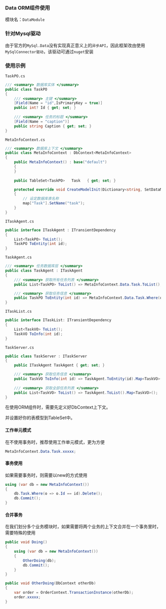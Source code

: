 ### Data ORM组件使用
模块名：`DataModule`

### 针对Mysql驱动
由于官方的`MySql.Data`没有实现真正意义上的`异步API`，因此框架改由使用`MySqlConnector驱动`，该驱动可通过`nuget`安装

### 使用示例
`TaskPO.cs`
```c#
/// <summary> 数据库实体 </summary>
public class TaskPO
{
    /// <summary> 主键 </summary>
    [Field(Name = "id",IsPrimaryKey = true)]
    public int? Id { get; set; }
    
    /// <summary> 任务的标题 </summary>
    [Field(Name = "caption")]
    public string Caption { get; set; }
}
```
`MetaInfoContext.cs`
```c#
/// <summary> 数据库上下文 </summary>
public class MetaInfoContext : DbContext<MetaInfoContext>
{
    public MetaInfoContext() : base("default")
    {
    }
    
    public TableSet<TaskPO>   Task   { get; set; }

    protected override void CreateModelInit(Dictionary<string, SetDataMap> map)
    {
        // 设定数据库表名称
        map["Task"].SetName("task");
    }
}
```
`ITaskAgent.cs`
```c#
public interface ITaskAgent : ITransientDependency
{
    List<TaskPO> ToList();
    TaskPO ToEntity(int id);
}
```
`TaskAgent.cs`
```c#
/// <summary> 任务数据库层 </summary>
public class TaskAgent : ITaskAgent
{
    /// <summary> 获取所有任务列表 </summary>
    public List<TaskPO> ToList() => MetaInfoContext.Data.Task.ToList();

    /// <summary> 获取任务信息 </summary>
    public TaskPO ToEntity(int id) => MetaInfoContext.Data.Task.Where(o => o.Id == id).ToEntity();
}
```
`ITaskList.cs`
```c#
public interface ITaskList: ITransientDependency
{
    List<TaskVO> ToList();
    TaskVO ToInfo(int id);
}
```
`TaskServer.cs`
```c#
public class TaskServer : ITaskServer
{
    public ITaskAgent TaskAgent { get; set; }

    /// <summary> 获取任务信息 </summary>
    public TaskVO ToInfo(int id) => TaskAgent.ToEntity(id).Map<TaskVO>();
    
    /// <summary> 获取全部任务列表 </summary>
    public List<TaskVO> ToList() => TaskAgent.ToList().Map<TaskVO>();
}
```

在使用ORM组件时，需要先定义好DbContext上下文。

并设置好你的表模型到TableSet中。

#### 工作单元模式
在不使用事务时，推荐使用工作单元模式，更为方便
```c#
MetaInfoContext.Data.Task.xxxxx;
```

#### 事务使用
如果需要事务时，则需要以new的方式使用
```c#
using (var db = new MetaInfoContext())
{
    db.Task.Where(o => o.Id == id).Delete();
    db.Commit();
}
```

#### 合并事务
在我们划分多个业务模块时，如果需要将两个业务的上下文合并在一个事务里时，需要特殊的使用
```c#
public void Doing()
{
    using (var db = new MetaInfoContext())
    {
        OtherDoing(db);
        db.Commit();
    }
}

public void OtherDoing(DbContext otherDb)
{
    var order = OrderContext.TransactionInstance(otherDb);
    order.xxxxx;
}
```